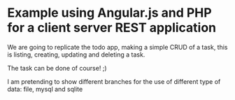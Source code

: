 # Example using Angular.js and PHP for a client server REST application

We are going to replicate the todo app, making a simple CRUD of a task, this is listing, creating, updating and deleting a task.

The task can be done of course! ;)

I am pretending to show different branches for the use of different type of data: file, mysql and sqlite